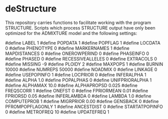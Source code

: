 # deStructure
This repository carries functions to facilitate working with the program STRUCTURE.
Scripts which process STRUCTURE output have only been optimized for the ADMIXTURE model and the following settings:

#define LABEL 1 
#define POPDATA 1 
#define POPFLAG 1 
#define LOCDATA 0 
#define PHENOTYPE 0 
#define MARKERNAMES 1 
#define MAPDISTANCES 0 
#define ONEROWPERIND 0 
#define PHASEINFO 0 
#define PHASED 0 
#define RECESSIVEALLELES 0 
#define EXTRACOLS 0
#define MISSING -9
#define PLOIDY 2
#define MAXPOPS 1
#define BURNIN 10000
#define NUMREPS 50000
#define NOADMIX 0
#define LINKAGE 0
#define USEPOPINFO 1
#define LOCPRIOR 0
#define INFERALPHA 1
#define ALPHA 1.0
#define POPALPHAS 0 
#define UNIFPRIORALPHA 1 
#define ALPHAMAX 10.0
#define ALPHAPROPSD 0.025
#define FREQSCORR 1 
#define ONEFST 0
#define FPRIORMEAN 0.01
#define FPRIORSD 0.05
#define INFERLAMBDA 0 
#define LAMBDA 1.0
#define COMPUTEPROB 1
#define MIGRPRIOR 0.00
#define GENSBACK 0 
#define PFROMPOPFLAGONLY 1 
#define ANCESTDIST 0 
#define STARTATPOPINFO 0 
#define METROFREQ 10
#define UPDATEFREQ 1 
